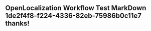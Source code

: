 <properties
ms.topic="hero-topic"
ms.test1="hero-topic"
ms.test2="test"/>

## OpenLocalization Workflow Test MarkDown 1de2f4f8-f224-4336-82eb-75986b0c11e7 thanks!
